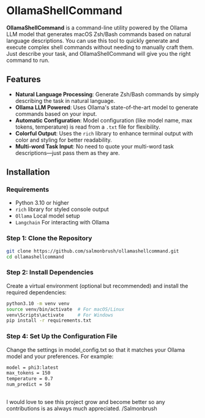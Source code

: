 # OllamaShellCommand

**OllamaShellCommand** is a command-line utility powered by the Ollama LLM model that generates macOS Zsh/Bash commands based on natural language descriptions. You can use this tool to quickly generate and execute complex shell commands without needing to manually craft them. Just describe your task, and OllamaShellCommand will give you the right command to run.

## Features

- **Natural Language Processing**: Generate Zsh/Bash commands by simply describing the task in natural language.
- **Ollama LLM Powered**: Uses Ollama's state-of-the-art model to generate commands based on your input.
- **Automatic Configuration**: Model configuration (like model name, max tokens, temperature) is read from a `.txt` file for flexibility.
- **Colorful Output**: Uses the `rich` library to enhance terminal output with color and styling for better readability.
- **Multi-word Task Input**: No need to quote your multi-word task descriptions—just pass them as they are.

## Installation

### Requirements

- Python 3.10 or higher
- `rich` library for styled console output
- `Ollama` Local model setup
- `Langchain` For interacting with Ollama


### Step 1: Clone the Repository

```bash
git clone https://github.com/salmonbrush/ollamashellcommand.git
cd ollamashellcommand
```

### Step 2: Install Dependencies
Create a virtual environment (optional but recommended) and install the required dependencies:
```bash
python3.10 -m venv venv
source venv/bin/activate  # For macOS/Linux
venv\Scripts\activate     # For Windows
pip install -r requirements.txt
```
### Step 4: Set Up the Configuration File
Change the settings in model_config.txt so that it matches your Ollama model and your preferences. For example:
```bash
model = phi3:latest
max_tokens = 150
temperature = 0.7
num_predict = 50
```
##
I would love to see this project grow and become better so any contributions is as always much appreciated.
/Salmonbrush
